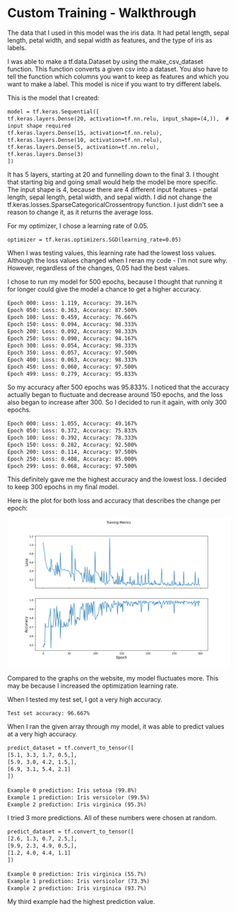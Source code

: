 # Custom Training - Walkthrough

The data that I used in this model was the iris data. It had 
petal length, sepal length, petal width, and sepal width as features,
and the type of iris as labels.

I was able to make a tf.data.Dataset by using the make_csv_dataset
function. This function converts a given csv into a dataset. You also have 
to tell the function which columns you want to keep as features
and which you want to make a label. This model is nice if you 
want to try different labels. 

This is the model that I created:

    model = tf.keras.Sequential([
    tf.keras.layers.Dense(20, activation=tf.nn.relu, input_shape=(4,)),  # input shape required
    tf.keras.layers.Dense(15, activation=tf.nn.relu),
    tf.keras.layers.Dense(10, activation=tf.nn.relu),
    tf.keras.layers.Dense(5, activation=tf.nn.relu),
    tf.keras.layers.Dense(3)
    ])

It has 5 layers, starting at 20 and funnelling down to the final 3.
I thought that starting big and going small would help the model
be more specific. The input shape is 4, because there are 4 different
input features - petal length, sepal length, petal width, and sepal width. 
I did not change the tf.keras.losses.SparseCategoricalCrossentropy function.
I just didn't see a reason to change it, as it returns the 
average loss.

For my optimizer, I chose a learning rate of 0.05.

    optimizer = tf.keras.optimizers.SGD(learning_rate=0.05)

When I was testing values, this learning rate had the lowest
loss values. Although the loss values changed when I reran my
code - I'm not sure why. However, regardless of the changes, 0.05 
had the best values. 

I chose to run my model for 500 epochs, because I thought
that running it for longer could give the model a chance
to get a higher accuracy.

    Epoch 000: Loss: 1.119, Accuracy: 39.167%
    Epoch 050: Loss: 0.363, Accuracy: 87.500%
    Epoch 100: Loss: 0.459, Accuracy: 76.667%
    Epoch 150: Loss: 0.094, Accuracy: 98.333%
    Epoch 200: Loss: 0.092, Accuracy: 98.333%
    Epoch 250: Loss: 0.090, Accuracy: 94.167%
    Epoch 300: Loss: 0.054, Accuracy: 98.333%
    Epoch 350: Loss: 0.057, Accuracy: 97.500%
    Epoch 400: Loss: 0.063, Accuracy: 98.333%
    Epoch 450: Loss: 0.060, Accuracy: 97.500%
    Epoch 499: Loss: 0.279, Accuracy: 95.833%

So my accuracy after 500 epochs was 95.833%. 
I noticed that the accuracy actually began to fluctuate
and decrease around 150 epochs, and the loss also
began to increase after 300. So I decided to run it again, with only
300 epochs.

    Epoch 000: Loss: 1.055, Accuracy: 49.167%
    Epoch 050: Loss: 0.372, Accuracy: 75.833%
    Epoch 100: Loss: 0.392, Accuracy: 78.333%
    Epoch 150: Loss: 0.282, Accuracy: 92.500%
    Epoch 200: Loss: 0.114, Accuracy: 97.500%
    Epoch 250: Loss: 0.408, Accuracy: 85.000%
    Epoch 299: Loss: 0.068, Accuracy: 97.500%

This definitely gave me the highest accuracy and the lowest
loss. I decided to keep 300 epochs in my final model.

Here is the plot for both loss and accuracy that describes
the change per epoch:

![](images/iris_lossacc.png)

Compared to the graphs on the website, my model fluctuates
more. This may be because I increased the optimization 
learning rate. 

When I tested my test set, I got a very high accuracy.

    Test set accuracy: 96.667%

When I ran the given array through my model, it was able
to predict values at a very high accuracy.
    
    predict_dataset = tf.convert_to_tensor([
    [5.1, 3.3, 1.7, 0.5,],
    [5.9, 3.0, 4.2, 1.5,],
    [6.9, 3.1, 5.4, 2.1]
    ])

    Example 0 prediction: Iris setosa (99.8%)
    Example 1 prediction: Iris versicolor (99.5%)
    Example 2 prediction: Iris virginica (95.3%)

I tried 3 more predictions. All of these numbers were
chosen at random. 

    predict_dataset = tf.convert_to_tensor([
    [2.6, 1.3, 0.7, 2.5,],
    [9.9, 2.3, 4.9, 0.5,],
    [1.2, 4.0, 4.4, 1.1]
    ])
    
    Example 0 prediction: Iris virginica (55.7%)
    Example 1 prediction: Iris versicolor (73.3%)
    Example 2 prediction: Iris virginica (93.7%)

My third example had the highest prediction value. 



